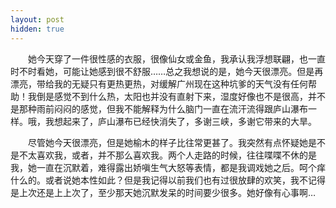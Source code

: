 ```yaml
---
layout: post
hidden: true
---
```

　　她今天穿了一件很性感的衣服，很像仙女或金鱼，我承认我浮想联翩，也一直时不时看她，可能让她感到很不舒服……总之我想说的是，她今天很漂亮。但是再漂亮，带给我的无疑只有更热更热，对缓解广州现在这种坑爹的天气没有任何帮助！我倒是感觉不到什么热，太阳也并没有直射下来，湿度好像也不是很高，并不是那种雨前闷闷的感觉，但我不能解释为什么脑门一直在流汗流得跟庐山瀑布一样。哦，我想起来了，庐山瀑布已经快消失了，多谢三峡，多谢它带来的大旱。

　　尽管她今天很漂亮，但是她榆木的样子比往常更甚了。我突然有点怀疑她是不是不太喜欢我，或者，并不那么喜欢我。两个人走路的时候，往往喋喋不休的是我，她一直在沉默着，难得露出娇嗔生气大怒等表情，都是我调戏她之后。呵个痒什么的。或者说她本性如此？但是我记得以前我们也有过很放肆的欢笑，我不记得是上次还是上上次了，至少那天她沉默发呆的时间要少很多。她好像有心事啊…
